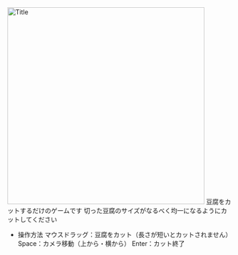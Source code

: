 <img width="442" alt="Title" src="https://github.com/user-attachments/assets/fcba598a-9c34-4385-aa24-8c148b924d8b" />
豆腐をカットするだけのゲームです
切った豆腐のサイズがなるべく均一になるようにカットしてください

* 操作方法
マウスドラッグ：豆腐をカット（長さが短いとカットされません）
Space：カメラ移動（上から・横から）
Enter：カット終了
